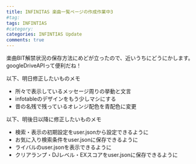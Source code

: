 ```yaml
---
title: INFINITAS 楽曲一覧ページの作成作業中3
#tag: 
tags: INFINTIAS
#category:
categories: INFINTIAS Update
comments: true
---
```

楽曲BIT解禁状況の保存方法にめどが立ったので、近いうちにどうにかします。  
googleDriveAPIって便利だね！  

以下、明日修正したいものメモ  
- 所々で表示しているメッセージ周りの挙動と文言  
- infotableのデザインをもう少しマシにする  
- 昔の名残で残っているオレンジ配色を青配色に変更  

以下、明後日以降に修正したいものメモ
- 検索・表示の初期設定をuser.jsonから設定できるように  
- お気に入り検索条件をuser.jsonに保存できるように  
- ライバルのuser.jsonを表示できるように
- クリアランプ・DJレベル・EXスコアをuser.jsonに保存できるように
